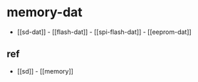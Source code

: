 
# memory-dat

- [[sd-dat]] - [[flash-dat]] - [[spi-flash-dat]] - [[eeprom-dat]]


## ref 

- [[sd]] - [[memory]]